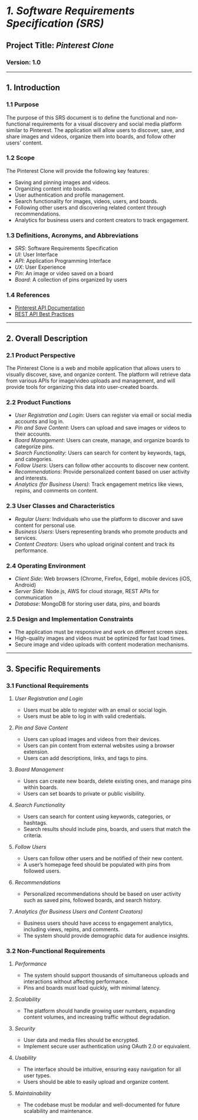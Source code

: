 # *1. Software Requirements Specification (SRS)*

## Project Title: *Pinterest Clone*
### Version: 1.0

---

## 1. Introduction

### 1.1 Purpose
The purpose of this SRS document is to define the functional and non-functional requirements for a visual discovery and social media platform similar to Pinterest. The application will allow users to discover, save, and share images and videos, organize them into boards, and follow other users' content.

### 1.2 Scope
The Pinterest Clone will provide the following key features:
- Saving and pinning images and videos.
- Organizing content into boards.
- User authentication and profile management.
- Search functionality for images, videos, users, and boards.
- Following other users and discovering related content through recommendations.
- Analytics for business users and content creators to track engagement.

### 1.3 Definitions, Acronyms, and Abbreviations
- *SRS*: Software Requirements Specification
- *UI*: User Interface
- *API*: Application Programming Interface
- *UX*: User Experience
- *Pin*: An image or video saved on a board
- *Board*: A collection of pins organized by users

### 1.4 References
- [Pinterest API Documentation](https://developers.pinterest.com/docs/getting-started/introduction/)
- [REST API Best Practices](https://restfulapi.net/best-practices/)

---

## 2. Overall Description

### 2.1 Product Perspective
The Pinterest Clone is a web and mobile application that allows users to visually discover, save, and organize content. The platform will retrieve data from various APIs for image/video uploads and management, and will provide tools for organizing this data into user-created boards.

### 2.2 Product Functions
- *User Registration and Login*: Users can register via email or social media accounts and log in.
- *Pin and Save Content*: Users can upload and save images or videos to their accounts.
- *Board Management*: Users can create, manage, and organize boards to categorize pins.
- *Search Functionality*: Users can search for content by keywords, tags, and categories.
- *Follow Users*: Users can follow other accounts to discover new content.
- *Recommendations*: Provide personalized content based on user activity and interests.
- *Analytics (for Business Users)*: Track engagement metrics like views, repins, and comments on content.

### 2.3 User Classes and Characteristics
- *Regular Users*: Individuals who use the platform to discover and save content for personal use.
- *Business Users*: Users representing brands who promote products and services.
- *Content Creators*: Users who upload original content and track its performance.

### 2.4 Operating Environment
- *Client Side*: Web browsers (Chrome, Firefox, Edge), mobile devices (iOS, Android)
- *Server Side*: Node.js, AWS for cloud storage, REST APIs for communication
- *Database*: MongoDB for storing user data, pins, and boards

### 2.5 Design and Implementation Constraints
- The application must be responsive and work on different screen sizes.
- High-quality images and videos must be optimized for fast load times.
- Secure image and video uploads with content moderation mechanisms.
---

## 3. Specific Requirements

### 3.1 Functional Requirements

1. *User Registration and Login*
   - Users must be able to register with an email or social login.
   - Users must be able to log in with valid credentials.

2. *Pin and Save Content*
   - Users can upload images and videos from their devices.
   - Users can pin content from external websites using a browser extension.
   - Users can add descriptions, links, and tags to pins.

3. *Board Management*
   - Users can create new boards, delete existing ones, and manage pins within boards.
   - Users can set boards to private or public visibility.

4. *Search Functionality*
   - Users can search for content using keywords, categories, or hashtags.
   - Search results should include pins, boards, and users that match the criteria.

5. *Follow Users*
   - Users can follow other users and be notified of their new content.
   - A user’s homepage feed should be populated with pins from followed users.

6. *Recommendations*
   - Personalized recommendations should be based on user activity such as saved pins, followed boards, and search history.

7. *Analytics (for Business Users and Content Creators)*
   - Business users should have access to engagement analytics, including views, repins, and comments.
   - The system should provide demographic data for audience insights.

### 3.2 Non-Functional Requirements

1. *Performance*
   - The system should support thousands of simultaneous uploads and interactions without affecting performance.
   - Pins and boards must load quickly, with minimal latency.

2. *Scalability*
   - The platform should handle growing user numbers, expanding content volumes, and increasing traffic without degradation.

3. *Security*
   - User data and media files should be encrypted.
   - Implement secure user authentication using OAuth 2.0 or equivalent.

4. *Usability*
   - The interface should be intuitive, ensuring easy navigation for all user types.
   - Users should be able to easily upload and organize content.

5. *Maintainability*
   - The codebase must be modular and well-documented for future scalability and maintenance.

